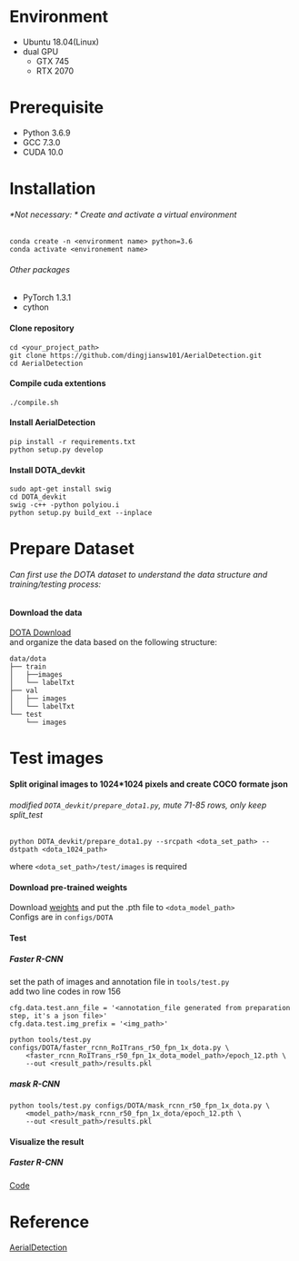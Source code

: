 # Environment
+ Ubuntu 18.04(Linux)
+ dual GPU
  - GTX 745
  - RTX 2070

# Prerequisite
+ Python 3.6.9
+ GCC 7.3.0
+ CUDA 10.0

# Installation
###### *Not necessary: * Create and activate a virtual environment 
```
conda create -n <environment name> python=3.6
conda activate <environement name>
```
###### Other packages  
+ PyTorch 1.3.1
+ cython

#### Clone repository
```
cd <your_project_path>  
git clone https://github.com/dingjiansw101/AerialDetection.git  
cd AerialDetection
```

#### Compile cuda extentions
```
./compile.sh
```

#### Install AerialDetection
```
pip install -r requirements.txt
python setup.py develop
```

#### Install DOTA_devkit
```
sudo apt-get install swig
cd DOTA_devkit
swig -c++ -python polyiou.i
python setup.py build_ext --inplace
```

# Prepare Dataset
###### Can first use the DOTA dataset to understand the data structure and training/testing process:
#### Download the data
[DOTA Download](https://captain-whu.github.io/DOTA/dataset.html)  
and organize the data based on the following structure:  
```
data/dota
├── train
│   ├──images
│   └── labelTxt
├── val
│   ├── images
│   └── labelTxt
└── test
    └── images
```

# Test images
#### Split original images to 1024*1024 pixels and create COCO formate json
###### modified `DOTA_devkit/prepare_dota1.py`, mute 71-85 rows, only keep split_test
```
python DOTA_devkit/prepare_dota1.py --srcpath <dota_set_path> --dstpath <dota_1024_path>
```
where `<dota_set_path>/test/images` is required  

#### Download pre-trained weights
Download [weights](https://drive.google.com/drive/folders/1IsVLm7Yrwo18jcx0XjnCzFQQaf1WQEv8) and put the .pth file to `<dota_model_path>`  
Configs are in `configs/DOTA`

#### Test
##### Faster R-CNN
set the path of images and annotation file in `tools/test.py`  
add two line codes in row 156
```
cfg.data.test.ann_file = '<annotation_file generated from preparation step, it's a json file>'
cfg.data.test.img_prefix = '<img_path>'
```
```
python tools/test.py configs/DOTA/faster_rcnn_RoITrans_r50_fpn_1x_dota.py \
    <faster_rcnn_RoITrans_r50_fpn_1x_dota_model_path>/epoch_12.pth \ 
    --out <result_path>/results.pkl
```

##### mask R-CNN
```
python tools/test.py configs/DOTA/mask_rcnn_r50_fpn_1x_dota.py \
    <model_path>/mask_rcnn_r50_fpn_1x_dota/epoch_12.pth \
    --out <result_path>/results.pkl 
```

#### Visualize the result
##### Faster R-CNN
[Code](https://github.com/ReehcQ/satellite/blob/master/code/test.py)



# Reference 
[AerialDetection](https://github.com/dingjiansw101/AerialDetection)
